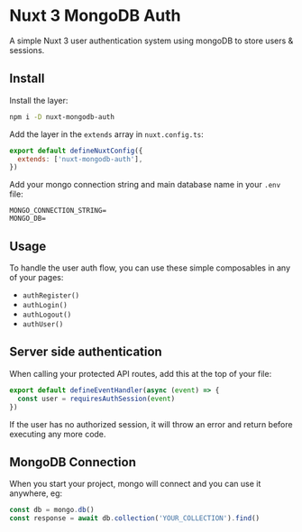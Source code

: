# Nuxt 3 MongoDB Auth

A simple Nuxt 3 user authentication system using mongoDB to store users & sessions.

## Install

Install the layer:

```sh
npm i -D nuxt-mongodb-auth
```

Add the layer in the `extends` array in `nuxt.config.ts`:

```js
export default defineNuxtConfig({
  extends: ['nuxt-mongodb-auth'],
})
```

Add your mongo connection string and main database name in your `.env` file:

```
MONGO_CONNECTION_STRING=
MONGO_DB=
```

## Usage

To handle the user auth flow, you can use these simple composables in any of your pages:

- `authRegister()`
- `authLogin()`
- `authLogout()`
- `authUser()`

## Server side authentication

When calling your protected API routes, add this at the top of your file:

```js
export default defineEventHandler(async (event) => {
  const user = requiresAuthSession(event)
})
```

If the user has no authorized session, it will throw an error and return before executing any more code.

## MongoDB Connection

When you start your project, mongo will connect and you can use it anywhere, eg:

```js
const db = mongo.db()
const response = await db.collection('YOUR_COLLECTION').find()
```
